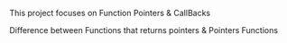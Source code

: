 This project focuses on Function Pointers & CallBacks

Difference between Functions that returns pointers & Pointers Functions
